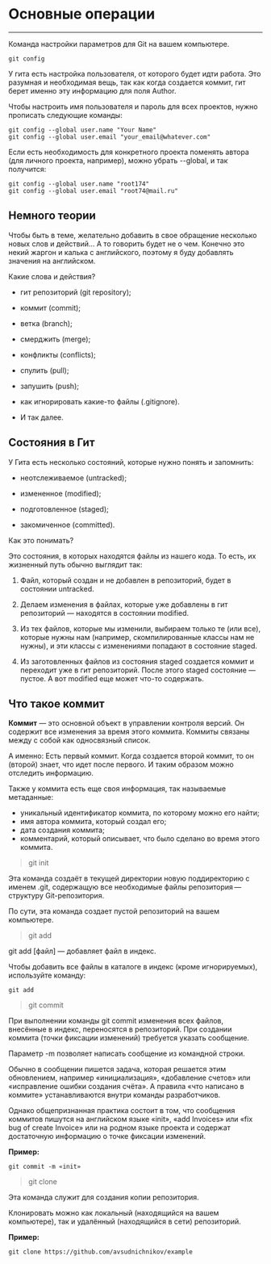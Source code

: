 # Основные операции

---
Команда настройки параметров для Git на вашем компьютере.

```
git config
```

У гита есть настройка пользователя, от которого будет идти работа. Это разумная и необходимая вещь, так как когда создается коммит, гит берет именно эту информацию для поля Author.

Чтобы настроить имя пользователя и пароль для всех проектов, нужно прописать следующие команды:

~~~
git config --global user.name "Your Name"
git config --global user.email "your_email@whatever.com"
~~~

Если есть необходимость для конкретного проекта поменять автора (для личного проекта, например), можно убрать --global, и так получится:

~~~
git config --global user.name "root174"
git config --global user.email "root74@mail.ru"
~~~
## Немного теории

Чтобы быть в теме, желательно добавить в свое обращение несколько новых слов и действий… А то говорить будет не о чем. Конечно это некий жаргон и калька с английского, поэтому я буду добавлять значения на английском.

Какие слова и действия?

+ гит репозиторий (git repository);

+ коммит (commit);

+ ветка (branch);

+ смерджить (merge);

+ конфликты (conflicts);

+ спулить (pull);

+ запушить (push);

+ как игнорировать какие-то файлы (.gitignore).

+ И так далее.

## Состояния в Гит

У Гита есть несколько состояний, которые нужно понять и запомнить:

+ неотслеживаемое (untracked);

+ измененное (modified);

+ подготовленное (staged);

+ закомиченное (committed).

Как это понимать?

Это состояния, в которых находятся файлы из нашего кода. То есть, их жизненный путь обычно выглядит так:

1. Файл, который создан и не добавлен в репозиторий, будет в состоянии untracked.

2. Делаем изменения в файлах, которые уже добавлены в гит репозиторий — находятся в состоянии modified.

3. Из тех файлов, которые мы изменили, выбираем только те (или все), которые нужны нам (например, скомпилированные классы нам не нужны), и эти классы с изменениями попадают в состояние staged.

4. Из заготовленных файлов из состояния staged создается коммит и переходит уже в гит репозиторий. После этого staged состояние — пустое. А вот modified еще может что-то содержать.

## Что такое коммит

**Коммит** — это основной объект в управлении контроля версий. Он содержит все изменения за время этого коммита. Коммиты связаны между с собой как односвязный список. 

А именно: Есть первый коммит. Когда создается второй коммит, то он (второй) знает, что идет после первого. И таким образом можно отследить информацию. 

Также у коммита есть еще своя информация, так называемые метаданные:

+ уникальный идентификатор коммита, по которому можно его найти;
+ имя автора коммита, который создал его;
+ дата создания коммита;
+ комментарий, который описывает, что было сделано во время этого коммита.

>git init

Эта команда создаёт в текущей директории новую поддиректорию с именем .git, содержащую все необходимые файлы репозитория — структуру Git-репозитория.

По сути, эта команда создает пустой репозиторий на вашем компьютере.

>git add

git add [файл] — добавляет файл в индекс.

Чтобы добавить все файлы в каталоге в индекс (кроме игнорируемых), используйте команду:

~~~
git add
~~~

>git commit

При выполнении команды git commit изменения всех файлов, внесённые в индекс, переносятся в репозиторий. При создании коммита (точки фиксации изменений) требуется указать сообщение.

Параметр -m позволяет написать сообщение из командной строки.

Обычно в сообщении пишется задача, которая решается этим обновлением, например «инициализация», «добавление счетов» или «исправление ошибки создания счёта». А правила «что написано в коммите» устанавливаются внутри команды разработчиков.

Однако общепризнанная практика состоит в том, что сообщения коммитов пишутся на английском языке «init», «add Invoices» или «fix bug of create Invoice» или на родном языке проекта и содержат достаточную информацию о точке фиксации изменений.

**Пример:**

~~~
git commit -m «init»
~~~

>git clone

Эта команда служит для создания копии репозитория.

Клонировать можно как локальный (находящийся на вашем компьютере), так и удалённый (находящийся в сети) репозиторий.

**Пример:**

~~~
git clone https://github.com/avsudnichnikov/example
~~~
